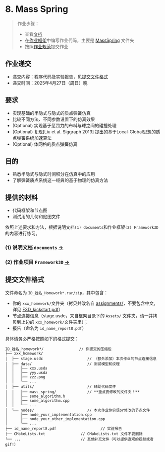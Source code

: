 # 8. Mass Spring

> 作业步骤：
> - 查看[文档](./documents/README.md)
> - 在[作业框架](../../Framework3D)中编写作业代码，主要是 [MassSpring](../../Framework3D/submissions/assignments/utils/mass_spring/) 文件夹
> - 按照[作业规范](../README.md)提交作业

## 作业递交

- 递交内容：程序代码及实验报告，见[提交文件格式](#提交文件格式)
- 递交时间：2025年4月27日（周日）晚

## 要求

- 实现基础的半隐式与隐式的质点弹簧仿真
- 比较不同方法、不同参数设置下的仿真效果
- (Optional) 实现基于惩罚力的布料与球之间的碰撞处理
- (Optional) 复现[Liu et al. Siggraph 2013] 提出的基于Local-Global思想的质点弹簧系统加速算法
- (Optional) 体网格的质点弹簧仿真

## 目的

- 熟悉半隐式与隐式时间积分在仿真中的应用
- 了解弹簧质点系统这一经典的基于物理的仿真方法


## 提供的材料

- 代码框架和节点图
- 测试用的几何和贴图文件


依照上述要求和方法，根据说明文档`(1) documents`和作业框架`(2) Framework3D`的内容进行练习。

### (1) 说明文档 `documents` [->]() 

### (2) 作业项目 `Framework3D` [->](../../Framework3D/) 

## 提交文件格式

文件命名为 `ID_姓名_Homework*.rar/zip`，其中包含：

  - 你的 `xxx_homework/`文件夹（拷贝并改名自 [assignments/](../../Framework3D/submissions/assignments/)，不要包含中文，详见 [F3D_kickstart.pdf](../../Framework3D/F3D%20kickstart.pdf)）
  - 节点连接信息（stage.usdc，来自框架目录下的 `Assets/` 文件夹，请一并拷贝到上边的 `xxx_homework/`文件夹里）；
  - 报告（命名为 `id_name_report8.pdf`）
  
  具体请务必严格按照如下的格式提交：

  ```
  ID_姓名_homework*/                // 你提交的压缩包
  ├── xxx_homework/                  
  │  ├── stage.usdc                    // （额外添加）本次作业的节点连接信息
  │  ├── data/                         // 测试模型和纹理
  │  │   ├── xxx.usda
  │  │   ├── yyy.usda
  │  │   ├── zzz.png
  │  │   └── ...  
  │  ├── utils/                        // 辅助代码文件
  │  │   ├── mass_spring/              // **重点要修改的文件夹！**
  │  │   ├── some_algorithm.h
  │  │   ├── some_algorithm.cpp
  │  │   └── ...  
  │  └── nodes/                        // 本次作业你实现or修改的节点文件
  │      ├── node_your_implementation.cpp
  │      ├── node_your_other_implementation.cpp
  │      └── ...  
  ├── id_name_report8.pdf                    // 实验报告
  ├── CMakeLists.txt                // CMakeLists.txt 文件不要删除
  └── ...                           // 其他补充文件（可以提供直观的视频或者 gif!）
  ```
